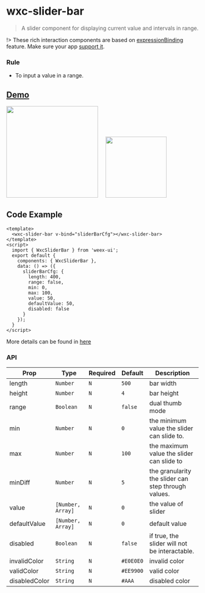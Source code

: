 # wxc-slider-bar 

> A slider component for displaying current value and intervals in range.

!> These rich interaction components are based on [expressionBinding](https://github.com/alibaba/weex/issues/1730) feature. Make sure your app [support it](https://github.com/alibaba/weex-ui/issues/6). 

### Rule
- To input a value in a range.

## [Demo](https://h5.m.taobao.com/trip/wxc-slider-bar/index.html?_wx_tpl=https%3A%2F%2Fh5.m.taobao.com%2Ftrip%2Fwxc-slider-bar%2Fdemo%2Findex.native-min.js)
<img src="https://gw.alipayobjects.com/zos/rmsportal/KAGxLOahnabmMTggilTC.gif" width="240px"/>&nbsp;&nbsp;&nbsp;&nbsp;
<img src="https://img.alicdn.com/tfs/TB1bnL_SpXXXXb7XXXXXXXXXXXX-200-200.png" width="160px"/>

## Code Example

```vue
<template>
  <wxc-slider-bar v-bind="sliderBarCfg"></wxc-slider-bar>
</template>
<script>
  import { WxcSliderBar } from 'weex-ui';
  export default {
  	components: { WxcSliderBar },
  	data: () => ({
      sliderBarCfg: {
        length: 400,
        range: false,
        min: 0,
        max: 100,
        value: 50,
        defaultValue: 50,
        disabled: false
      }
  	});
  }
</script>
```

More details can be found in [here](https://github.com/alibaba/weex-ui/blob/master/example/slider-bar/index.vue)

### API

| Prop | Type | Required | Default | Description |
|-------------|------------|--------|-----|-----|
| length       | `Number` |`N`| `500`    | bar width |
| height       | `Number` |`N`| `4`      | bar height |
| range        | `Boolean` |`N`| `false`  | dual thumb mode |
| min          | `Number` |`N`| `0`      | the minimum value the slider can slide to.	 |
| max          | `Number` |`N`| `100`    | the maximum value the slider can slide to |
| minDiff      | `Number` |`N`| `5`      | the granularity the slider can step through values.  |
| value        | `[Number, Array]` |`N`| `0` | the value of slider|
| defaultValue | `[Number, Array]` |`N`| `0` | default value|
| disabled     | `Boolean` |`N`| `false`  | if true, the slider will not be interactable. |
| invalidColor | `String` |`N`| `#E0E0E0`| invalid color |
| validColor   | `String` |`N`| `#EE9900`| valid color |
| disabledColor| `String` |`N`| `#AAA`   | disabled color |
